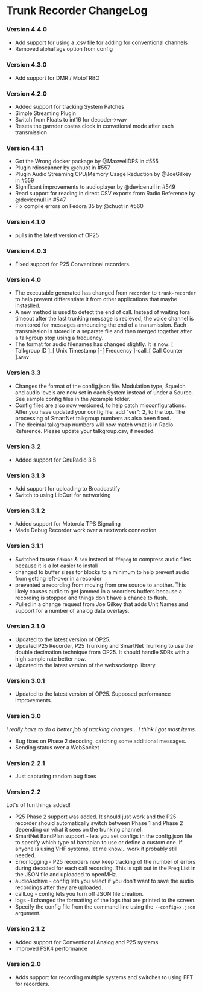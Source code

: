 Trunk Recorder ChangeLog
========================

### Version 4.4.0
* Add support for using a .csv file for adding for conventional channels
* Removed alphaTags option from config

### Version 4.3.0
* Add support for DMR / MotoTRBO


### Version 4.2.0
* Added support for tracking System Patches
* Simple Streaming Plugin
* Switch from Floats to int16 for decoder->wav
* Resets the garnder costas clock in convetional mode after each transmission

### Version 4.1.1
* Got the Wrong docker package by @MaxwellDPS in #555
* Plugin rdioscanner by @chuot in #557
* Plugin Audio Streaming CPU/Memory Usage Reduction by @JoeGilkey in #559
* Significant improvements to audioplayer by @devicenull in #549
* Read support for reading in direct CSV exports from Radio Reference by @devicenull in #547
* Fix compile errors on Fedora 35 by @chuot in #560

### Version 4.1.0
* pulls in the latest version of OP25

### Version 4.0.3
* Fixed support for P25 Conventional recorders. 

### Version 4.0
* The executable generated has changed from `recorder` to `trunk-recorder` to help prevent differentiate it from other applications that maybe instaslled.
* A new method is used to detect the end of call. Instead of waiting fora timeout after the last trunking message is recieved, the voice channel is monitored for messages announcing the end of a transmission. Each transmission is stored in a separate file and then merged together after a talkgroup stop using a frequency.
* The format for audio filenames has changed slightly. It is now: [ Talkgroup ID ]\_[ Unix Timestamp ]-[ Frequency ]-call\_[ Call Counter ].wav


### Version 3.3
* Changes the format of the config.json file. Modulation type, Squelch and audio levels are now set in each System instead of under a Source. See sample config files in the /example folder. 
* Config files are also now versioned, to help catch misconfigurations. After you have updated your config file, add "ver": 2, to the top. The processing of SmartNet talkgroup numbers as also been fixed. 
* The decimal talkgroup numbers will now match what is in Radio Reference. Please update your talkgroup.csv, if needed.

### Version 3.2
* Added support for GnuRadio 3.8

### Version 3.1.3
* Add support for uploading to Broadcastify
* Switch to using LibCurl for networking

### Version 3.1.2
* Added support for Motorola TPS Signaling
* Made Debug Recorder work over a nextwork connection

### Version 3.1.1
* Switched to use `fdkaac` & `sox` instead of `ffmpeg` to compress audio files because it is a lot easier to install
* changed to buffer sizes for blocks to a minimum to help prevent audio from getting left-over in a recorder
* prevented a recording from moving from one source to another. This likely causes audio to get jammed in a recorders buffers because a recording is stopped and things don't have a chance to flush.
* Pulled in a change request from Joe Gilkey that adds Unit Names and support for a number of analog data overlays.

### Version 3.1.0
* Updated to the latest version of OP25.
* Updated P25 Recorder, P25 Trunking and SmartNet Trunking to use the double decimation technique from OP25. It should handle SDRs with a high sample rate better now.
* Updated to the latest version of the websocketpp library.

### Version 3.0.1
* Updated to the latest version of OP25. Supposed performance improvements.

### Version 3.0
*I really have to do a better job of tracking changes... I think I got most items.*
* Bug fixes on Phase 2 decoding, catching some additional messages.
* Sending status over a WebSocket

### Version 2.2.1
* Just capturing random bug fixes

### Version 2.2
Lot's of fun things added!
* P25 Phase 2 support was added. It should just work and the P25 recorder should automatically switch between Phase 1 and Phase 2 depending on what it sees on the trunking channel.
* SmartNet BandPlan support - lets you set configs in the config.json file to specify which type of bandplan to use or define a custom one. If anyone is using VHF systems, let me know... work it probably still needed.
* Error logging - P25 recorders now keep tracking of the number of errors during decoded for each call recording. This is spit out in the Freq List in the JSON file and uploaded to openMHz.
* audioArchive - config lets you select if you don't want to save the audio recordings after they are uploaded.
* callLog - config lets you turn off JSON file creation.
* logs - I changed the formatting of the logs that are printed to the screen.
* Specify the config file from the command line using the `--config=x.json` argument.

### Version 2.1.2
* Added support for Conventional Analog and P25 systems
* Improved FSK4 performance

### Version 2.0
* Adds support for recording multiple systems and switches to using FFT for recorders.
